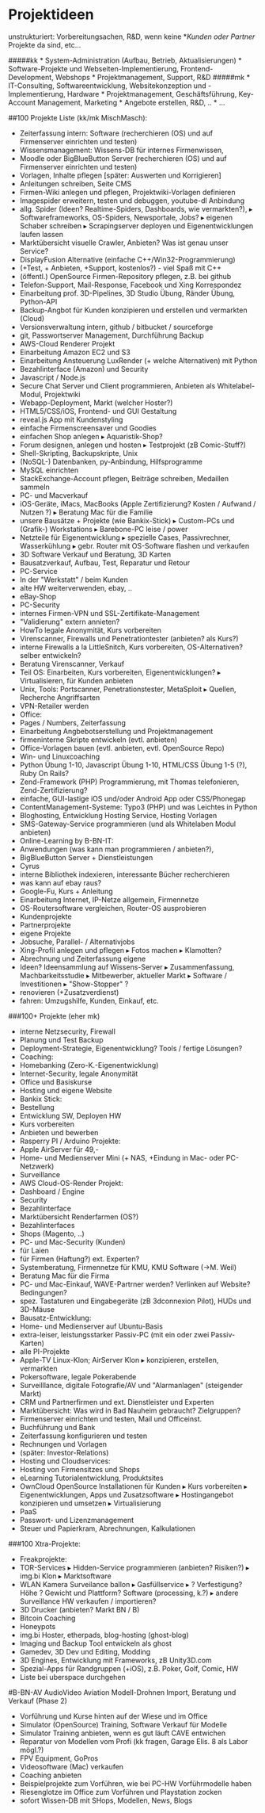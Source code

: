 # Projektideen
unstrukturiert: Vorbereitungsachen, R&D, wenn keine **Kunden oder Partner* Projekte da sind, etc...

#####kk
    *	System-Administration (Aufbau, Betrieb, Aktualisierungen)
    *	Software-Projekte und Webseiten-Implementierung, Frontend-Development, Webshops
    *	Projektmanagement, Support, R&D
#####mk
    *	IT-Consulting, Softwareentwicklung, Websitekonzeption und -Implementierung, Hardware
    *	Projektmanagement, Geschäftsführung, Key-Account Management, Marketing
      *	Angebote erstellen, R&D, ..
      * ...

##100 Projekte Liste (kk/mk MischMasch):

*	Zeiterfassung intern: Software (recherchieren (OS) und auf Firmenserver einrichten und testen)
*	Wissensmanagement: Wissens-DB für internes Firmenwissen, 
  *	Moodle oder BigBlueButton  Server (recherchieren (OS) und auf Firmenserver einrichten und testen)
  *	Vorlagen, Inhalte pflegen [später: Auswerten und Korrigieren]
  *	Anleitungen schreiben, Seite CMS
  *	Firmen-Wiki anlegen und pflegen, Projektwiki-Vorlagen definieren
*	Imagespider erweitern, testen und debuggen, youtube-dl Anbindung
  *	allg. Spider (Ideen? Realtime-Spiders, Dashboards, wie vermarkten?), 
	▸	Softwareframeworks, OS-Spiders, Newsportale, Jobs?
	▸	eigenen Schaber schreiben
	▸	Scrapingserver deployen und Eigenentwicklungen laufen lassen
  *	Marktübersicht visuelle Crawler, Anbieten? Was ist genau unser Service?
*	DisplayFusion Alternative (einfache C++/Win32-Programmierung) 
  *	(+Test, + Anbieten, +Support, kostenlos?) - viel Spaß mit C++
*	(öffentl.) OpenSource Firmen-Repository pflegen, z.B. bei github
*	Telefon-Support, Mail-Response, Facebook und Xing Korrespondez
*	Einarbeitung prof. 3D-Pipelines, 3D Studio Übung, Ränder Übung, Python-API
*	Backup-Angbot für Kunden konzipieren und erstellen und vermarkten (Cloud)
*	Versionsverwaltung intern, github / bitbucket / sourceforge
*	git, Passwortserver Management, Durchführung Backup
*	AWS-Cloud Renderer Projekt
  *	Einarbeitung Amazon EC2 und S3
  *	Einarbeitung Ansteuerung LuxRender (+ welche Alternativen) mit Python
  *	Bezahlinterface (Amazon) und Security
*	Javascript / Node.js
  *	Secure Chat Server und Client programmieren, Anbieten als Whitelabel-Modul, Projektwiki
  *	Webapp-Deployment, Markt (welcher Hoster?)
*	HTML5/CSS/iOS, Frontend- und GUI Gestaltung
  *	reveal.js App mit Kundenstyling
  *	einfache Firmenscreensaver und Goodies
  *	einfachen Shop anlegen
	▸	Aquaristik-Shop?
  *	Forum designen, anlegen und hosten
	▸	Testprojekt (zB Comic-Stuff?)
*	Shell-Skripting, Backupskripte, Unix
*	(NoSQL-) Datenbanken, py-Anbindung, Hilfsprogramme
  *	MySQL einrichten
*	StackExchange-Account pflegen, Beiträge schreiben, Medaillen sammeln
*	PC- und Macverkauf
  *	iOS-Geräte, iMacs, MacBooks (Apple Zertifizierung? Kosten / Aufwand / Nutzen ?)
	▸	Beratung Mac für die Familie
  *	unsere Bausätze + Projekte (wie Bankix-Stick)
	▸	Custom-PCs und (Grafik-) Workstations
	▸	Barebone-PC leise / power
*	Netzteile für Eigenentwicklung
	▸	spezielle Cases, Passivrechner, Wasserkühlung
	▸	gebr. Router mit OS-Software flashen und verkaufen
  *	3D Software Verkauf und Beratung, 3D Karten
*	Bausatzverkauf, Aufbau, Test, Reparatur und Retour
*	PC-Service
  *	In der "Werkstatt" / beim Kunden
  *	alte HW weiterverwenden, ebay, ..
  *	eBay-Shop
*	PC-Security
  *	internes Firmen-VPN und SSL-Zertifikate-Management
  *	"Validierung" extern annieten?
  *	HowTo legale Anonymität, Kurs vorbereiten
  *	Virenscanner, Firewalls und Penetrationtester (anbieten? als Kurs?)
  *	interne Firewalls a la LittleSnitch, Kurs vorbereiten, OS-Alternativen? selber entwickeln?
  *	Beratung Virenscanner, Verkauf
  *	Teil OS: Einarbeiten, Kurs vorbereiten, Eigenentwicklungen?
	▸	Virtualisieren, für Kunden anbieten
  *	Unix, Tools: Portscanner, Penetrationstester, MetaSploit
	▸	Quellen, Recherche Angriffsarten
  *	VPN-Retailer werden
*	Office: 
  *	Pages / Numbers, Zeiterfassung
  *	Einarbeitung Angbebotserstellung und Projektmanagement
  *	firmeninterne Skripte entwickeln (evtl. anbieten)
  *	Office-Vorlagen bauen (evtl. anbieten, evtl. OpenSource Repo)
*	Win- und Linuxcoaching
*	Python Übung 1-10, Javascript Übung 1-10, HTML/CSS Übung 1-5 (?), Ruby On Rails?
*	Zend-Framework (PHP) Programmierung, mit Thomas telefonieren, Zend-Zertifizierung?
*	einfache, GUI-lastige iOS und/oder Android App oder CSS/Phonegap
*	ContentManagement-Systeme: Typo3 (PHP) und was Leichtes in Python
*	Bloghosting, Entwicklung Hosting Service, Hosting Vorlagen
*	SMS-Gateway-Service programmieren (und als Whitelaben Modul anbieten)
*	Online-Learning by B-BN-IT:
  *	Anwendungen (was kann man programmieren / anbieten?), 
  *	BigBlueButton Server + Dienstleistungen
  *	Cyrus
*	interne Bibliothek indexieren, interessante Bücher recherchieren
*	was kann auf ebay raus?
*	Google-Fu, Kurs + Anleitung 
*	Einarbeitung Internet, IP-Netze allgemein, Firmennetze
*	OS-Routersoftware vergleichen, Router-OS ausprobieren
*	Kundenprojekte
*	Partnerprojekte
*	eigene Projekte
  *	Jobsuche, Parallel- / Alternativjobs
  *	Xing-Profil anlegen und pflegen
	▸	Fotos machen
	▸	Klamotten?
  *	Abrechnung und Zeiterfassung eigene
  *	Ideen? Ideensammlung auf Wissens-Server
	▸	Zusammenfassung, Machbarkeitsstudie
	▸	Mitbewerber, aktueller Markt
	▸	Software / Investitionen
	▸	"Show-Stopper" ?
*	renovieren (+Zusatzverdienst)
*	fahren: Umzugshilfe, Kunden, Einkauf, etc.

###100+ Projekte (eher mk)
*	interne Netzsecurity, Firewall
  *	Planung und Test Backup
  *	Deployment-Strategie, Eigenentwicklung? Tools / fertige Lösungen?
*	Coaching:
  *	Homebanking (Zero-K.-Eigenentwicklung)
  *	Internet-Security, legale Anonymität
  *	Office und Basiskurse
  *	Hosting und eigene Website
*	Bankix Stick:
  *	Bestellung 
  *	Entwicklung SW, Deployen HW
  *	Kurs vorbereiten
  *	Anbieten und bewerben
*	Rasperry PI / Arduino Projekte:
  *	Apple AirServer für 49,-
  *	Home- und Medienserver Mini (+ NAS, +Eindung in Mac- oder PC-Netzwerk)
  *	Surveillance
*	AWS Cloud-OS-Render Projekt:
  *	Dashboard / Engine
  *	Security
  *	Bezahlinterface
  *	Marktübersicht Renderfarmen (OS?)
*	Bezahlinterfaces
*	Shops (Magento, ..)
*	PC- und Mac-Security (Kunden)
  *	für Laien
  *	für Firmen (Haftung?) ext. Experten?
*	Systemberatung, Firmennetze für KMU, KMU Software (->M. Weil)
  *	Beratung Mac für die Firma
*	PC- und Mac-Einkauf, WAVE-Partrner werden? Verlinken auf Website? Bedingungen?
*	spez. Tastaturen und Eingabegeräte (zB 3dconnexion Pilot), HUDs und 3D-Mäuse
*	Bausatz-Entwicklung:
  *	Home- und Medienserver auf Ubuntu-Basis
  *	extra-leiser, leistungsstarker Passiv-PC (mit ein oder zwei Passiv-Karten)
  *	alle PI-Projekte 
  *	Apple-TV Linux-Klon; AirServer Klon
	▸	konzipieren, erstellen, vermarkten
*	Pokersoftware, legale Pokerabende
*	Surveilllance, digitale Fotografie/AV und "Alarmanlagen" (steigender Markt)
*	CRM und Partnerfirmen und ext. Dienstleister und Experten
*	Marktübersicht: Was wird in Bad Nauheim gebraucht? Zielgruppen?
*	Firmenserver einrichten und testen, Mail und Officeinst.
*	Buchführung und Bank
  *	Zeiterfassung konfigurieren und testen
  *	Rechnungen und Vorlagen
*	(später: Investor-Relations)
*	Hosting und Cloudservices:
  *	Hosting von Firmensitzes und Shops
  *	eLearning Tutorialentwicklung, Produktsites 
  *	OwnCloud OpenSource Installationen für Kunden
	▸	Kurs vorbereiten
	▸	Eigenentwicklungen, Apps und Zusatzsoftware
	▸	Hostingangebot konzipieren und umsetzen
	▸	Virtualisierung
  *	PaaS
*	Passwort- und Lizenzmanagement
*	Steuer und Papierkram, Abrechnungen, Kalkulationen

###100 Xtra-Projekte:
*	Freakprojekte:
  *	TOR-Services
	▸	Hidden-Service programmieren (anbieten? Risiken?)
	▸	img.bi Klon
	▸	Marktsoftware
  *	WLAN Kamera Surveilance ballon
	▸	Gasfüllservice
	▸	? Verfestigung? Höhe ? Gewicht und Plattform? Software (processing, k.?)
	▸	andere Surveillance HW verkaufen / importieren?
  *	3D Drucker (anbieten? Markt BN / B)
  *	Bitcoin Coaching
  *	Honeypots
*	img.bi Hoster, etherpads, blog-hosting (ghost-blog)
*	Imaging und Backup Tool entwickeln als ghost
*	Gamedev, 3D Dev und Editing, Modding
  *	3D Engines, Entwicklung mit Frameworks, zB Unity3D.com
*	Spezial-Apps für Randgruppen (+iOS), z.B. Poker, Golf, Comic, HW
*	Liste bei uberspace durchgehen


#B-BN-AV AudioVideo Aviation 
Modell-Drohnen Import, Beratung und Verkauf (Phase 2)

*	Vorführung und Kurse hinten auf der Wiese und im Office
*	Simulator (OpenSource) Training, Software Verkauf für Modelle
  *	Simulator Training anbieten, wenn es gut läuft CAVE entwichen
*	Reparatur von Modellen vom Profi (kk fragen, Garage Elis. 8 als Labor mögl.?) 
*	FPV Equipment, GoPros
*	Videosoftware (Mac) verkaufen
  *	Coaching anbieten
*	Beispielprojekte zum Vorführen, wie bei PC-HW Vorführmodelle haben
*	Riesenglotze im Office zum Vorführen und Playstation zocken
*   sofort Wissen-DB mit SHops, Modellen, News, Blogs

